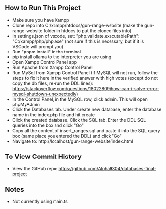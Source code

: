 ## How to Run This Project
- Make sure you have Xampp 
- Clone repo into C:/xampp/htdocs/gun-range-website (make the gun-range-website folder in htdocs to put the cloned files into)
- In settings.json of vscode, set: "php.validate.executablePath": "C:/xampp/php/php.exe" (not sure if this is necessary, but if it is VSCode will prompt you)
- Run "pnpm install" in the terminal
- pip install ollama to the interpreter you are using
- Open Xampp Control Panel app
- Run Apache from Xampp Control Panel 
- Run MySql from Xampp Control Panel (If MySQL will not run, follow the steps to fix it here in the verified answer with high votes (except do not copy the db files, re-run the DDL lines): https://stackoverflow.com/questions/18022809/how-can-i-solve-error-mysql-shutdown-unexpectedly)
- In the Control Panel, in the MySQL row, click admin. This will open phpMyAdmin
- Click the Databases tab. Under create new database, enter the database name in the index.php file and hit create
- Click the created database. Click the SQL tab. Enter the DDL SQL queries into the box and click "Go"
- Copy all the content of insert_ranges.sql and paste it into the SQL query box (same place you entered the DDL) and click "Go"
- Navigate to: http://localhost/gun-range-website/index.html

## To View Commit History
- View the GitHub repo: https://github.com/Alpha9304/databases-final-project

## Notes
- Not currently using main.ts
